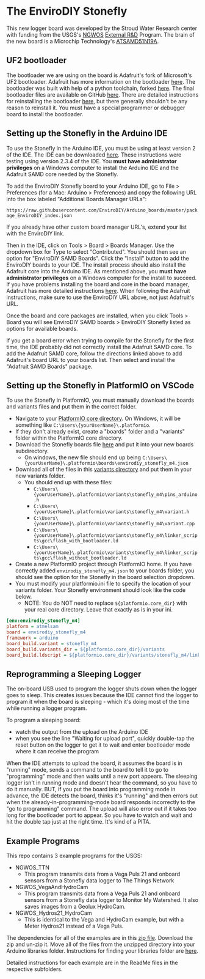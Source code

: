 # The EnviroDIY Stonefly

This new logger board was developed by the Stroud Water Research center with funding from the USGS's [NGWOS](https://www.usgs.gov/mission-areas/water-resources/science/next-generation-water-observing-system-ngwos) [External R&D](https://www.usgs.gov/mission-areas/water-resources/science/ngwos-external-research-and-development) Program.
The brain of the new board is a Microchip Technology's [ATSAMD51N19A](https://www.microchip.com/en-us/product/ATSAMD51N19A).

## UF2 bootloader

The bootloader we are using on the board is Adafruit's fork of Microsoft's UF2 bootloader.
Adafruit has more information on the bootloader [here](https://learn.adafruit.com/adafruit-feather-m0-express-designed-for-circuit-python-circuitpython/uf2-bootloader-details).
The bootloader was built with help of a python toolchain, forked [here](https://github.com/SRGDamia1/SAMD-custom-board).
The final bootloader files are available on GitHub [here](https://github.com/EnviroDIY/Arduino_boards/tree/master/EnviroDIYSAMDBoards).
There are detailed instructions for reinstalling the bootloader [here](https://github.com/SRGDamia1/SAMD-custom-board/blob/main/Install%20Bootloader.md), but there generally shouldn't be any reason to reinstall it.
You must have a special programmer or debugger board to install the bootloader.

## Setting up the Stonefly in the Arduino IDE

To use the Stonefly in the Arduino IDE, you must be using at least version 2 of the IDE.
The IDE can be downloaded [here](https://www.arduino.cc/en/software).
These instructions were testing using version 2.3.4 of the IDE.
You **must have administrator privileges** on a Windows computer to install the Arduino IDE and the Adafruit SAMD core needed by the Stonefly.

To add the EnviroDIY Stonefly board to your Arduino IDE, go to File > Preferences (for a Mac: Arduino > Preferences) and copy the following URL into the box labeled "Additional Boards Manager URLs":

`https://raw.githubusercontent.com/EnviroDIY/Arduino_boards/master/package_EnviroDIY_index.json`

If you already have other custom board manager URL's, extend your list with the EnviroDIY link.

Then in the IDE, click on Tools > Board > Boards Manager.
Use the dropdown box for Type to select "Contributed".
You should then see an option for "EnviroDIY SAMD Boards".
Click the "Install" button to add the EnviroDIY boards to your IDE.
The install process should also install the Adafruit core into the Arduino IDE.
As mentioned above, you **must have administrator privileges** on a Windows computer for the install to succeed.
If you have problems installing the board and core in the board manager, Adafruit has more detailed instructions [here](https://learn.adafruit.com/add-boards-arduino-v164/setup).
When following the Adafruit instructions, make sure to use the EnviroDIY URL above, not just Adafruit's URL.

Once the board and core packages are installed, when you click Tools > Board you will see EnviroDIY SAMD boards > EnviroDIY Stonefly listed as options for available boards.

If you get a board error when trying to compile for the Stonefly for the first time, the IDE probably did not correctly install the Adafruit SAMD core.
To add the Adafruit SAMD core, follow the directions linked above to add Adafruit's board URL to your boards list.
Then select and install the "Adafruit SAMD Boards" package.

## Setting up the Stonefly in PlatformIO on VSCode

To use the Stonefly in PlatformIO, you must manually download the boards and variants files and put them in the correct folder.

- Navigate to your [PlatformIO core directory](https://docs.platformio.org/en/latest/projectconf/sections/platformio/options/directory/core_dir.html#projectconf-pio-core-dir). On Windows, it will be something like `C:\Users\{yourUserName}\.platformio`.
- If they don't already exist, create a "boards" folder and a "variants" folder within the PlatformIO core directory.
- Download the Stonefly boards file [here](https://raw.githubusercontent.com/EnviroDIY/Arduino_boards/refs/heads/master/EnviroDIYSAMDBoards/boards/envirodiy_stonefly_m4.json) and put it into your new boards subdirectory.
  - On windows, the new file should end up being `C:\Users\{yourUserName}\.platformio\boards\envirodiy_stonefly_m4.json`
- Download all of the files in this [variants directory](https://github.com/EnviroDIY/Arduino_boards/tree/master/EnviroDIYSAMDBoards/variants/stonefly_m4) and put them in your new variants folder.
  - You should end up with these files:
    - `C:\Users\{yourUserName}\.platformio\variants\stonefly_m4\pins_arduino.h`
    - `C:\Users\{yourUserName}\.platformio\variants\stonefly_m4\variant.h`
    - `C:\Users\{yourUserName}\.platformio\variants\stonefly_m4\variant.cpp`
    - `C:\Users\{yourUserName}\.platformio\variants\stonefly_m4\linker_scripts\gcc\flash_with_bootloader.ld`
    - `C:\Users\{yourUserName}\.platformio\variants\stonefly_m4\linker_scripts\gcc\flash_without_bootloader.ld`
- Create a new PlatformIO project through PlatformIO home. If you have correctly added `envirodiy_stonefly_m4.json` to your boards folder, you should see the option for the Stonefly in the board selection dropdown.
- You must modify your platformio.ini file to specify the location of your variants folder.  Your Stonefly environment should look like the code below.
  - NOTE: You do NOT need to replace `${platformio.core_dir}` with your real core directory. Leave that exactly as is in your ini.

```ini
[env:envirodiy_stonefly_m4]
platform = atmelsam
board = envirodiy_stonefly_m4
framework = arduino
board_build.variant = stonefly_m4
board_build.variants_dir = ${platformio.core_dir}/variants
board_build.ldscript = ${platformio.core_dir}/variants/stonefly_m4/linker_scripts/gcc/flash_with_bootloader.ld
```

## Reprogramming a Sleeping Logger

The on-board USB used to program the logger shuts down when the logger goes to sleep.
This creates issues because the IDE cannot find the logger to program it when the board is sleeping  - which it's doing most of the time while running a logger program.

To program a sleeping board:

- watch the output from the upload on the Arduino IDE
- when you see the line "Waiting for upload port", quickly double-tap the reset button on the logger to get it to wait and enter bootloader mode where it can receive the program

When the IDE attempts to upload the board, it assumes the board is in "running" mode, sends a command to the board to tell it to go to "programming" mode and then waits until a new port appears.
The sleeping logger isn't in running mode and doesn't hear the command, so you have to do it manually.
BUT, if you put the board into programming mode in advance, the IDE detects the board, thinks it's "running" and then errors out when the already-in-programming-mode board responds incorrectly to the "go to programming" command.
The upload will also error out if it takes too long for the bootloader port to appear.
So you have to watch and wait and hit the double tap just at the right time.
It's kind of a PITA.

## Example Programs

This repo contains 3 example programs for the USGS:

- NGWOS_TTN
  - This program transmits data from a Vega Puls 21 and onboard sensors from a Stonefly data logger to The Things Network
- NGWOS_VegaAndHydroCam
  - This program transmits data from a Vega Puls 21 and onboard sensors from a Stonefly data logger to Monitor My Watershed. It also saves images from a Geolux HydroCam.
- NGWOS_Hydros21_HydroCam
  - This is identical to the Vega and HydroCam example, but with a Meter Hydros21 instead of a Vega Puls.

The dependencies for all of the examples are in this [zip file](https://github.com/EnviroDIY/USGS_NGWOS/blob/main/AllDependencies.zip).
Download the zip and un-zip it.
Move all of the files from the unzipped directory into your Arduino libraries folder.
Instructions for finding your libraries folder are [here](https://support.arduino.cc/hc/en-us/articles/4415103213714-Find-sketches-libraries-board-cores-and-other-files-on-your-computer).

Detailed instructions for each example are in the ReadMe files in the respective subfolders.
